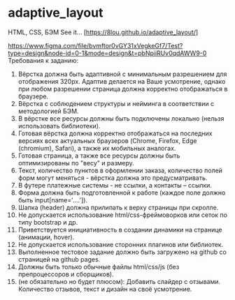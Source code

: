 # adaptive_layout
HTML, CSS, БЭМ
See it... [https://8lou.github.io/adaptive_layout/]

https://www.figma.com/file/bvmftor0vGY31xVegkeGf7/Test?type=design&node-id=0-1&mode=design&t=pbNpiiRUv0qdAWW9-0
Требования к заданию:
1. Вёрстка должна быть адаптивной с минимальным разрешением для отображения 320px.
Адаптив делается на Ваше усмотрение, однако при любом разрешении страница должна корректно отображаться в браузере.
2. Вёрстка с соблюдением структуры и нейминга в соответствии с методологией БЭМ.
3. В вёрстке все ресурсы должны быть подключены локально (нельзя использовать библиотеки).
4. Готовая вёрстка должна корректно отображаться на последних версиях всех
актуальных браузеров (Chrome, Firefox, Edge (chromium), Safari), а также их
мобильных аналогах.
5. Готовая страница, а также все ресурсы должны быть оптимизированы по "весу" и
размеру.
6. Текст, количество пунктов в оформлении заказа, количество полей форм могут
меняться - вёрстка должна это предусматривать.
7. В футере платежные системы - не ссылки, а контакты – ссылки.
8. Форма должна быть подготовленной к работе (каждое поле должно быть
input[name='....']).
9. Шапка (header) должна прилипать к верху страницы при скролле.
10. Не допускается использование html/css-фреймоворков или сеток по типу bootstrap
и др.
11. Приветствуется инициативность в создании динамики на странице (анимации,
hover).
12. Не допускается использование сторонних плагинов или библиотек.
13. Выполненное тестовое задание должно быть загружено на github со страницей на
github pages.
14. Должны быть только обычные файлы html/css/js (без препроцессоров и сборщиков).
15. (не обязательно но будет плюсом):
Добавить слайдер с отзывами. Количество отзывов, текст и дизайн на своё усмотрение.